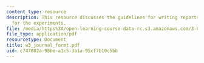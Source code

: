 ```yaml
---
content_type: resource
description: This resource discusses the guidelines for writing reports in journal
  for the experiments.
file: /media/https%3A/open-learning-course-data-rc.s3.amazonaws.com/3-014-materials-laboratory-fall-2006/c747082a98bea1c53a1a95cf7b10c5bb_w3_journal_formt.pdf
file_type: application/pdf
resourcetype: Document
title: w3_journal_formt.pdf
uid: c747082a-98be-a1c5-3a1a-95cf7b10c5bb
---
```

